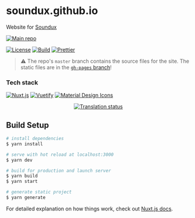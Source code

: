# soundux.github.io

Website for [Soundux](https://github.com/Soundux/Soundux)

[![Main repo](https://img.shields.io/badge/View%20our%20main%20repo-181717?style=for-the-badge&logo=github&logoColor=fff)](https://github.com/Soundux/Soundux)

[![License](https://img.shields.io/github/license/Soundux/soundux.github.io?style=for-the-badge)](https://github.com/Soundux/soundux.github.io/blob/master/LICENSE)
[![Build](https://img.shields.io/github/workflow/status/Soundux/soundux.github.io/ci?&style=for-the-badge)](https://github.com/Soundux/soundux.github.io/actions?query=workflow%3A%22ci%22)
[![Prettier](https://img.shields.io/badge/code_style-prettier-ff69b4.svg?style=for-the-badge)](https://github.com/prettier/prettier)

> ⚠️ The repo's `master` branch contains the source files for the site. The static files are in the [`gh-pages` branch](https://github.com/Soundux/soundux.github.io/tree/gh-pages)! 

### Tech stack
[![Nuxt.js](https://img.shields.io/badge/Nuxt.js-00C58E?style=for-the-badge&logo=nuxt.js&logoColor=fff)](https://nuxtjs.org/)
[![Vuetify](https://img.shields.io/badge/Vuetify-1867C0?style=for-the-badge&logo=vuetify&logoColor=fff)](https://vuetifyjs.com/)
[![Material Design Icons](https://img.shields.io/badge/Material%20Design%20Icons-2196F3?style=for-the-badge&logo=material-design-icons&logoColor=fff)](https://materialdesignicons.com/)

<div align="center">
  <a href="https://hosted.weblate.org/engage/soundux/">
    <img src="https://hosted.weblate.org/widgets/soundux/-/website/open-graph.png" alt="Translation status" />
  </a>
</div>

## Build Setup

```bash
# install dependencies
$ yarn install

# serve with hot reload at localhost:3000
$ yarn dev

# build for production and launch server
$ yarn build
$ yarn start

# generate static project
$ yarn generate
```

For detailed explanation on how things work, check out [Nuxt.js docs](https://nuxtjs.org).
